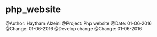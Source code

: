 # php_website
@Author: Haytham Alzeini
@Project: Php website
@Date: 01-06-2016
@Change: 01-06-2016
@Develop change
@Change: 01-06-2016